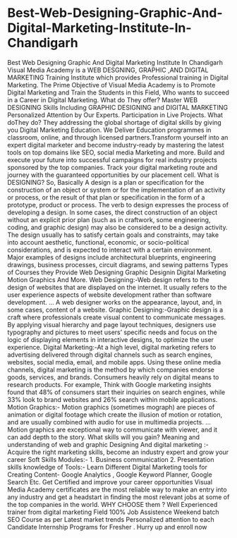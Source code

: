 # Best-Web-Designing-Graphic-And-Digital-Marketing-Institute-In-Chandigarh
Best Web Designing Graphic And Digital Marketing Institute In Chandigarh    Visual Media Academy is a WEB DESGNING, GRAPHIC ,AND DIGITAL MARKETING Training Institute which provides Professional training in Digital Marketing. The Prime Objective of  Visual Media Academy is to Promote Digital Marketing and Train the Students in this Field, Who wants to succeed in a Career in Digital Marketing.  What do They offer?   Master WEB DESIGNING Skills Including GRAPHIC DESIGNING and DIGITAL MARKETING  Personalized Attention by Our Experts.  Participation in Live Projects.     What doThey do?  They addressing the global shortage of digital skills by giving you Digital Marketing Education. We Deliver Education programmes in classroom, online, and through licensed partners.Transform  yourself into an expert digital marketer and become industry-ready by mastering the latest tools on top domains like SEO, social media Marketing  and more. Build and execute your future into successful campaigns for real industry projects sponsored by the top companies. Track your digital marketing route and journey  with the guaranteed opportunities by our placement cell.    What is DESIGNING?  So, Basically A design is a plan or specification for the construction of an object or system or for the implementation of an activity or process, or the result of that plan or specification in the form of a prototype, product or process. The verb to design expresses the process of developing a design. In some cases, the direct construction of an object without an explicit prior plan (such as in craftwork, some engineering, coding, and graphic design) may also be considered to be a design activity. The design usually has to satisfy certain goals and constraints, may take into account aesthetic, functional, economic, or socio-political considerations, and is expected to interact with a certain environment. Major examples of designs include architectural blueprints, engineering drawings, business processes, circuit diagrams, and sewing patterns     Types of Courses they Provide  Web Designing  Graphic Designin  Digital Marketing  Motion Graphics  And More.  Web Designing:-Web design refers to the design of websites that are displayed on the internet. It usually refers to the user experience aspects of website development rather than software development. ... A web designer works on the appearance, layout, and, in some cases, content of a website.    Graphic Designing:-Graphic design is a craft where professionals create visual content to communicate messages. By applying visual hierarchy and page layout techniques, designers use typography and pictures to meet users’ specific needs and focus on the logic of displaying elements in interactive designs, to optimize the user experience.              Digital Marketing:-At a high level, digital marketing refers to advertising delivered through digital channels such as search engines, websites, social media, email, and mobile apps. Using these online media channels, digital marketing is the method by which companies endorse goods, services, and brands. Consumers heavily rely on digital means to research products. For example, Think with Google marketing insights found that 48% of consumers start their inquiries on search engines, while 33% look to brand websites and 26% search within mobile applications.    Motion Graphics:- Motion graphics (sometimes mograph) are pieces of animation or digital footage which create the illusion of motion or rotation, and are usually combined with audio for use in multimedia projects. ... Motion graphics are exceptional way to communicate with viewer, and it can add depth to the story.    What skills will you gain?  Meaning and understanding of web and graphic Designing And digital marketing   :-  Acquire the right marketing skills, become an industry expert and grow your career                          Soft Skills Modules:-         1. Business communication             2. Presentation skills                        knowledge of  Tools:-    Learn Different Digital Marketing tools for Creating Content- Google Analytics , Google  Keyword Planner, Google Search Etc.     Get Certified and improve your career opportunities Visual Media Academy certificates are the most reliable way to make an entry into any industry and get a headstart in finding the most relevant jobs at some of the top companies in the world.     WHY CHOOSE them ?  Well Experienced trainer from digital marketing Field  100% Job Assistence  Weekend batch SEO Course as per Latest market trends  Personalized attention to each Candidate  Internship Programs for Fresher    .             Hurry up and enroll now

